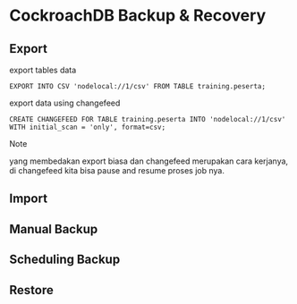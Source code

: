# CockroachDB Backup & Recovery

## Export
export tables data
```
EXPORT INTO CSV 'nodelocal://1/csv' FROM TABLE training.peserta;
```

export data using changefeed
```
CREATE CHANGEFEED FOR TABLE training.peserta INTO 'nodelocal://1/csv' WITH initial_scan = 'only', format=csv;
```
> [!NOTE]
> yang membedakan export biasa dan changefeed merupakan cara kerjanya, di changefeed kita bisa pause and resume proses job nya. 

## Import
## Manual Backup
## Scheduling Backup
## Restore
